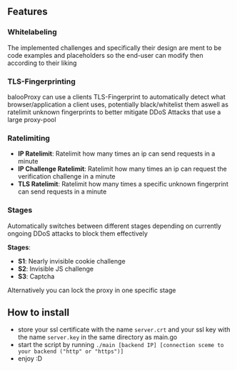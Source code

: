 ## Features

### Whitelabeling

The implemented challenges and specifically their design are ment to be code examples and placeholders so the end-user can modify then according to their liking

### TLS-Fingerprinting

balooProxy can use a clients TLS-Fingerprint to automatically detect what browser/application a client uses, potentially black/whitelist them aswell as ratelimit unknown fingerprints to better mitigate DDoS Attacks that use a large proxy-pool

### Ratelimiting

- **IP Ratelimit**: Ratelimit how many times an ip can send requests in a minute
- **IP Challenge Ratelimit**: Ratelimit how many times an ip can request the verification challenge in a minute
- **TLS Ratelimit**: Ratelimit how many times a specific unknown fingerprint can send requests in a minute

### Stages

Automatically switches between different stages depending on currently ongoing DDoS attacks to block them effectively

**Stages**:

- **S1**: Nearly invisible cookie challenge
- **S2**: Invisible JS challenge
- **S3**: Captcha

Alternatively you can lock the proxy in one specific stage

## How to install

- store your ssl certificate with the name `server.crt` and your ssl key with the name `server.key` in the same directory as main.go
- start the script by running `./main [backend IP] [connection sceme to your backend ("http" or "https")]`
- enjoy :D
